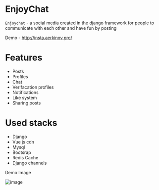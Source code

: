 # EnjoyChat

`Enjoychat` - a social media created in the django framework for people to communicate with each other and have fun by posting

Demo - http://insta.aerkinov.pro/

# Features

 - Posts
 - Profiles
 - Chat
 - Verifacation profiles
 - Notifications
 - Like system
 - Sharing posts

# Used stacks
 - Django
 - Vue js cdn
 - Mysql
 - Bootsrap
 - Redis Cache
 - Django channels

Demo Image

![image](https://user-images.githubusercontent.com/79411900/174643620-8a61775c-2d0b-46f2-8f57-2332f8a51fc5.png)

